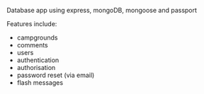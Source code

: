 Database app using express, mongoDB, mongoose and passport

Features include:
- campgrounds
- comments
- users
- authentication
- authorisation
- password reset (via email)
- flash messages